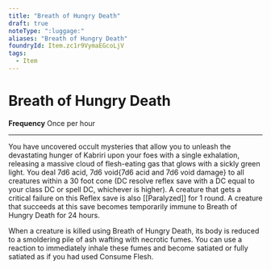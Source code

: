 ```yaml
---
title: "Breath of Hungry Death"
draft: true
noteType: ":luggage:"
aliases: "Breath of Hungry Death"
foundryId: Item.zc1r9VymaEGcoLjV
tags:
  - Item
---
```


# Breath of Hungry Death

**Frequency** Once per hour

* * *

You have uncovered occult mysteries that allow you to unleash the devastating hunger of Kabriri upon your foes with a single exhalation, releasing a massive cloud of flesh-eating gas that glows with a sickly green light. You deal 7d6 acid, 7d6 void{7d6 acid and 7d6 void damage} to all creatures within a 30 foot cone (DC resolve reflex save with a DC equal to your class DC or spell DC, whichever is higher). A creature that gets a critical failure on this Reflex save is also [[Paralyzed]] for 1 round. A creature that succeeds at this save becomes temporarily immune to Breath of Hungry Death for 24 hours.

When a creature is killed using Breath of Hungry Death, its body is reduced to a smoldering pile of ash wafting with necrotic fumes. You can use a reaction to immediately inhale these fumes and become satiated or fully satiated as if you had used Consume Flesh.
